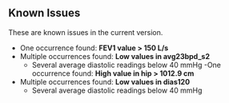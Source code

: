 ## Known Issues

These are known issues in the current version.

- One occurrence found: **FEV1 value > 150 L/s**
- Multiple occurrences found: **Low values in avg23bpd_s2**
  - Several average diastolic readings below 40 mmHg
-One occurrence found: **High value in hip > 1012.9 cm**
- Multiple occurrences found: **Low values in dias120**
  - Several average diastolic readings below 40 mmHg
